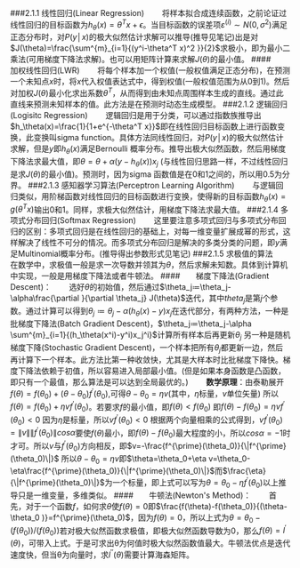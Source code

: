 ###2.1.1 线性回归(Linear Regression)
&emsp;　将样本拟合成连续函数，之前论证过线性回归的目标函数为$h_\theta(x)=\theta^T x+\epsilon$。当目标函数的误差项$ε^{(i)}\sim N(0,\sigma^2)$满足正态分布时，对$P(y│x)$的极大似然估计求解可以推导(推导见笔记)出是对$J(\theta)=\frac{\sum^{m}_{i=1}{(y^i-\theta^T x)^2 }}{2}$求极小，即为最小二乘法(可用梯度下降法求解)。也可以用矩阵计算来求解$J(\theta)$的最小值。
####&emsp;　加权线性回归(LWR)
&emsp;　将每个样本加一个权值(一般权值满足正态分布)，在预测一个未知点$x$时，将$x$代入权值表达式中，得到权值(一般权值范围为从0到1)。然后对加权$J(\theta)$最小化求出系数$\theta^T$，从而得到由未知点周围样本生成的直线。通过此直线来预测未知样本的值。此方法是在预测时动态生成模型。
###2.1.2 逻辑回归(Logisitc Regression)
&emsp;　逻辑回归是用于分类，可以通过指数族推导出$h_\theta(x)=\frac{1}{1+e^{-\theta^T x}}$即在线性回归目标函数上进行函数变换，此变换叫sigma function。具体方法同线性回归，对$P(y│x)$的极大似然估计求解，但是$y$即$h_\theta (x)$满足Bernoulli 概率分布。推导出极大似然函数，然后用梯度下降法求最大值，即$\theta=\theta+\alpha(y-h_\theta(x))x_j$ (与线性回归思路一样，不过线性回归是求$J(\theta)$的最小值)。预测时，因为sigma 函数值是在0和1之间的，所以用0.5为分界。
###2.1.3 感知器学习算法(Perceptron Learning Algorithm)
&emsp;　与逻辑回归类似，用阶梯函数对线性回归的目标函数进行变换，使得新的目标函数$h_\theta(x)=g(\theta^T x)$输出0和1。同样，求极大似然估计，用梯度下降法求最大值。
###2.1.4 多项式分布回归(Softmax Regression)
&emsp;　这里要注意多项式回归与多项式分布回归的区别：多项式回归是在线性回归的基础上，对每一维变量扩展成幂的形式，这样解决了线性不可分的情况。而多项式分布回归是解决的多类分类的问题，即$y$满足Multinomial概率分布。(推导得出参数形式见笔记)
###2.1.5 求极值的算法
&emsp;　在数学中，求极值一般是求一次导数并领其为$\theta$，然后求解未知数。具体到计算机中实现，一般是用梯度下降法或者牛顿法。
####&emsp;　梯度下降法(Gradient Descent)：
&emsp;　选好$\theta$的初始值，然后通过$\theta_j≔\theta_j-\alpha\frac{\partial }{\partial \theta_j} J(\theta)$迭代，其中$theta_j$是第$j$个参数。通过计算可以得到$\theta_j≔\theta_j-\alpha(h_\theta(x)-y)x_j$在迭代部分，有两种方法，一种是批梯度下降法(Batch Gradient Descent)，$\theta_j≔\theta_j-\alpha \sum^{m}_{i=1}{(h_\theta(x^i)-y^i)x_j^i}$计算所有样本后再更新$\theta_j$ 另一种是随机梯度下降(Stochastic Gradient Descent)，一个样本把所有$\theta_j$都更新一边，然后再计算下一个样本。此方法比第一种收敛快，尤其是大样本时比批梯度下降快。梯度下降法依赖于初值，所以容易进入局部最小值。(但是如果本身函数是凸函数，即只有一个最值，那么算法是可以达到全局最优的。)
&emsp;　**数学原理**：由泰勒展开$f(\theta)=f(\theta_0)+(\theta-\theta_0)f^{\prime}(\theta_0)$,可得$\theta-\theta_0=\eta v$(其中，$\eta$标量，$v$单位矢量) 所以$f(\theta)=f(\theta_0)+\eta v f^{\prime}(\theta_0)$。若要求$f$的最小值，即$f(\theta)< f(\theta_0)$ 即$f(\theta)-f(\theta_0)=\eta v f^{\prime}(\theta_0)<0$ 因为$\eta$是标量，所以$v f^{\prime}(\theta_0)<0$ 根据两个向量相乘的公式得到，$vf^{\prime}(\theta_0)=\|v\| \|f^{\prime}(\theta_0)\|cos\alpha$要使$f(\theta)$最小，即$f(\theta)-f(\theta_0)$最大程度的小，所以$cos\alpha=-1$时才可。所以$v$与$f^{\prime}(\theta_0)$方向相反，即$v=-\frac{f^{\prime}(\theta_0)}{\|f^{\prime}(\theta_0)\|}$ 所以$\theta-\theta_0=\eta v$即$\theta=\theta_0+\eta v=\theta_0-\eta\frac{f^{\prime}(\theta_0)}{\|f^{\prime}(\theta_0)\|}$而$\frac{\eta}{\|f^{\prime}(\theta_0)\|}$为一个标量，即上式可以写为$\theta=\theta_0-\eta f^{\prime}(\theta_0)$以上推导只是一维变量，多维类似。
####&emsp;　牛顿法(Newton's Method)：
&emsp;　首先，对于一个函数$f$，如何求$\theta$使$f(\theta)=0$即$\frac{f(\theta)-f(\theta_0)}{(\theta-\theta_0 )}=f^{\prime}(\theta_0)$，因为$f(\theta)=0$，所以上式为$\theta=\theta_0-(f(\theta_0))/(f(\theta_0))$若对极大似然函数求极值，即极大似然函数导数为0，那么$f(\theta)=l^{\prime}(\theta)$，可带入上式。于是可求出θ为何值时极大似然函数值最大。牛顿法优点是迭代速度快，但当θ为向量时，求$l^{\prime\prime}(\theta)$需要计算海森矩阵。